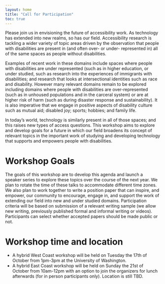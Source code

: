 ```yaml
---
layout: home
title: "Call for Participation"
toc: true
---
```

Please join us in envisioning the future of accessibility work. As
technology has extended into new realms, so has our field.
Accessibility research is tackling a wider variety of topic areas
driven by the observation that people with disabilities are present in
(and often over- or under- represented in) all of the same spaces as
people without disabilities. 

Examples of recent work in these domains
include spaces where people with disabilities are under represented
(such as in higher education, or under studied, such as research into
the experiences of immigrants with disabilities; and research that
looks at intersectional identities such as race and disability.
However many relevant domains remain to be explored including domains
where people with disabilities are over-represented (such as in
unhoused populations and in the carceral system) or are at higher risk
of harm (such as during disaster response and sustainability). It is
also imperative that we engage in positive aspects of disability culture
such as mutual aid; disabled joy; sports; hobbies; and family life. 

In today’s world, technology is similarly
present in all of those spaces; and this raises new types of access
questions. This workshop aims to explore and develop goals for a
future in which our field broadens its concept of relevant topics in
the important work of studying and developing technology that supports
and empowers people with disabilities.

# Workshop Goals

The goals of this workshop are to develop this agenda and launch a
speaker series to explore these topics over the course of the next
year. We plan to rotate the time of these talks to accommodate
different time zones. We also plan to work together to write a
position paper that can inspire, and empower, our community to
encourage, engage in, and support the work of extending our field into
new and under studied domains. Participation criteria will be based on
submission of a relevant writing sample (we allow new writing, previously
published formal and informal writing or videos). Participants can
select whether accepted papers should be made public or not.

# Workshop time and location


- A hybrid West Coast workshop will be held on Tuesday the 17th of October from 1pm-3pm at the University of Washington.
- A hybrid East Coast workshop will be held on Sunday the 21st of October from 10am-12pm with an option to join the organizers for lunch afterwards (for in person participants only). Location is still TBD. 
  
